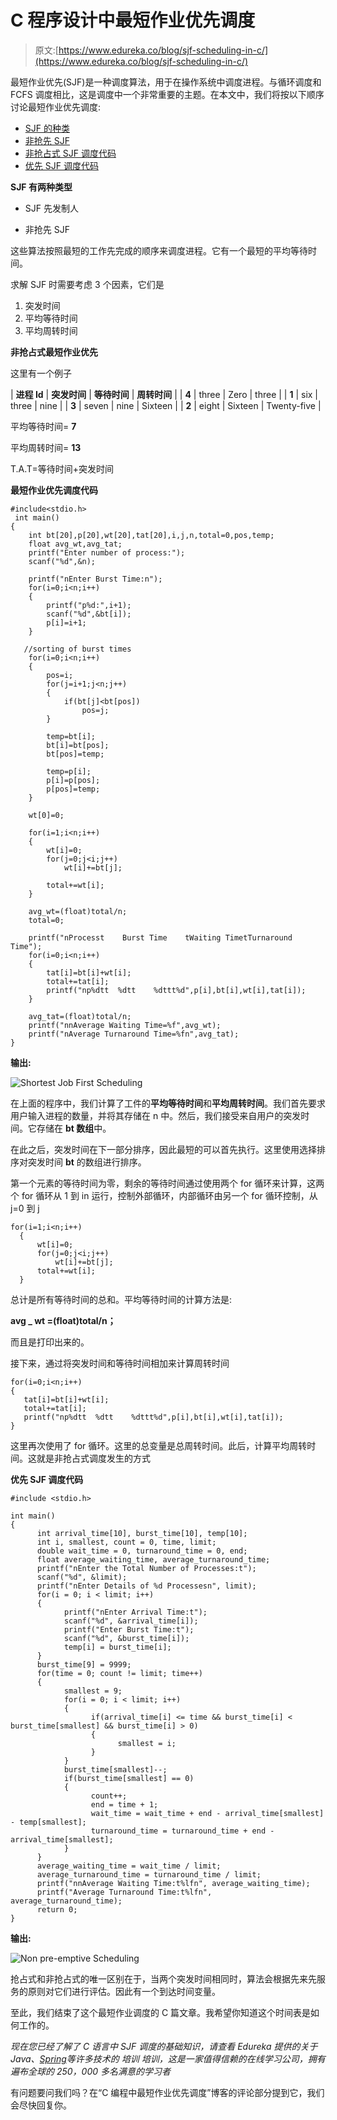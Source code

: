 # C 程序设计中最短作业优先调度

> 原文:[https://www.edureka.co/blog/sjf-scheduling-in-c/](https://www.edureka.co/blog/sjf-scheduling-in-c/)

最短作业优先(SJF)是一种调度算法，用于在操作系统中调度进程。与循环调度和 FCFS 调度相比，这是调度中一个非常重要的主题。在本文中，我们将按以下顺序讨论最短作业优先调度:

*   [SJF 的种类](#types)
*   [非抢先 SJF](#non)
*   [非抢占式 SJF 调度代码](#code-1)
*   [优先 SJF 调度代码](#code-2)

**SJF 有两种类型**

*   SJF 先发制人

*   非抢先 SJF

这些算法按照最短的工作先完成的顺序来调度进程。它有一个最短的平均等待时间。

求解 SJF 时需要考虑 3 个因素，它们是

1.  突发时间
2.  平均等待时间
3.  平均周转时间

**非抢占式最短作业优先**

这里有一个例子

| **进程 Id** | **突发时间** | **等待时间** | **周转时间** |
| **4** | three | Zero | three |
| **1** | six | three | nine |
| **3** | seven | nine | Sixteen |
| **2** | eight | Sixteen | Twenty-five |

平均等待时间= **7**

平均周转时间= **13**

T.A.T=等待时间+突发时间

**最短作业优先调度代码**

```
#include<stdio.h>
 int main()
{
    int bt[20],p[20],wt[20],tat[20],i,j,n,total=0,pos,temp;
    float avg_wt,avg_tat;
    printf("Enter number of process:");
    scanf("%d",&n);

    printf("nEnter Burst Time:n");
    for(i=0;i<n;i++)
    {
        printf("p%d:",i+1);
        scanf("%d",&bt[i]);
        p[i]=i+1;         
    }

   //sorting of burst times
    for(i=0;i<n;i++)
    {
        pos=i;
        for(j=i+1;j<n;j++)
        {
            if(bt[j]<bt[pos])
                pos=j;
        }

        temp=bt[i];
        bt[i]=bt[pos];
        bt[pos]=temp;

        temp=p[i];
        p[i]=p[pos];
        p[pos]=temp;
    }

    wt[0]=0;            

    for(i=1;i<n;i++)
    {
        wt[i]=0;
        for(j=0;j<i;j++)
            wt[i]+=bt[j];

        total+=wt[i];
    }

    avg_wt=(float)total/n;      
    total=0;

    printf("nProcesst    Burst Time    tWaiting TimetTurnaround Time");
    for(i=0;i<n;i++)
    {
        tat[i]=bt[i]+wt[i];   
        total+=tat[i];
        printf("np%dtt  %dtt    %dttt%d",p[i],bt[i],wt[i],tat[i]);
    }

    avg_tat=(float)total/n;    
    printf("nnAverage Waiting Time=%f",avg_wt);
    printf("nAverage Turnaround Time=%fn",avg_tat);
}
```

**输出:**

![Shortest Job First Scheduling](../Images/167f415cbd300c79d7626210497d073f.png)

在上面的程序中，我们计算了工件的**平均等待时间**和**平均周转时间**。我们首先要求用户输入进程的数量，并将其存储在 n 中。然后，我们接受来自用户的突发时间。它存储在 **bt 数组**中。

在此之后，突发时间在下一部分排序，因此最短的可以首先执行。这里使用选择排序对突发时间 **bt** 的数组进行排序。

第一个元素的等待时间为零，剩余的等待时间通过使用两个 for 循环来计算，这两个 for 循环从 1 到 in 运行，控制外部循环，内部循环由另一个 for 循环控制，从 j=0 到 j

```
for(i=1;i<n;i++)
  {
      wt[i]=0;
      for(j=0;j<i;j++)
          wt[i]+=bt[j];
      total+=wt[i];
  }
```

总计是所有等待时间的总和。平均等待时间的计算方法是:

**avg _ wt =(float)total/n；**

而且是打印出来的。

接下来，通过将突发时间和等待时间相加来计算周转时间

```
for(i=0;i<n;i++)
{
   tat[i]=bt[i]+wt[i];   
   total+=tat[i];
   printf("np%dtt  %dtt    %dttt%d",p[i],bt[i],wt[i],tat[i]);
}
```

这里再次使用了 for 循环。这里的总变量是总周转时间。此后，计算平均周转时间。这就是非抢占式调度发生的方式

**优先 SJF 调度代码**

```
#include <stdio.h>

int main() 
{
      int arrival_time[10], burst_time[10], temp[10];
      int i, smallest, count = 0, time, limit;
      double wait_time = 0, turnaround_time = 0, end;
      float average_waiting_time, average_turnaround_time;
      printf("nEnter the Total Number of Processes:t");
      scanf("%d", &limit); 
      printf("nEnter Details of %d Processesn", limit);
      for(i = 0; i < limit; i++)
      {
            printf("nEnter Arrival Time:t");
            scanf("%d", &arrival_time[i]);
            printf("Enter Burst Time:t");
            scanf("%d", &burst_time[i]); 
            temp[i] = burst_time[i];
      }
      burst_time[9] = 9999;  
      for(time = 0; count != limit; time++)
      {
            smallest = 9;
            for(i = 0; i < limit; i++)
            {
                  if(arrival_time[i] <= time && burst_time[i] < burst_time[smallest] && burst_time[i] > 0)
                  {
                        smallest = i;
                  }
            }
            burst_time[smallest]--;
            if(burst_time[smallest] == 0)
            {
                  count++;
                  end = time + 1;
                  wait_time = wait_time + end - arrival_time[smallest] - temp[smallest];
                  turnaround_time = turnaround_time + end - arrival_time[smallest];
            }
      }
      average_waiting_time = wait_time / limit; 
      average_turnaround_time = turnaround_time / limit;
      printf("nnAverage Waiting Time:t%lfn", average_waiting_time);
      printf("Average Turnaround Time:t%lfn", average_turnaround_time);
      return 0;
}
```

**输出:**

![Non pre-emptive Scheduling](../Images/aaf2ac8a0ff8d7feb74a56dcfe42aa54.png)

抢占式和非抢占式的唯一区别在于，当两个突发时间相同时，算法会根据先来先服务的原则对它们进行评估。因此有一个到达时间变量。

至此，我们结束了这个最短作业调度的 C 篇文章。我希望你知道这个时间表是如何工作的。

*现在您已经了解了 C 语言中 SJF 调度的基础知识，请查看 Edureka 提供的关于 Java、[Spring](https://spring.io/)等许多技术的  培训* *培训，这是一家值得信赖的在线学习公司，拥有遍布全球的 250，000 多名满意的学习者*

有问题要问我们吗？在“C 编程中最短作业优先调度”博客的评论部分提到它，我们会尽快回复你。